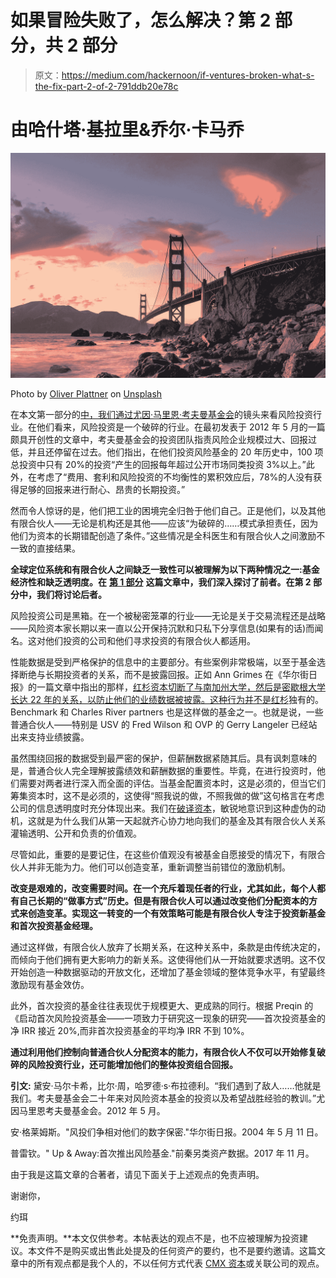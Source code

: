 # 如果冒险失败了，怎么解决？第 2 部分，共 2 部分

> 原文：<https://medium.com/hackernoon/if-ventures-broken-what-s-the-fix-part-2-of-2-791ddb20e78c>

# 由哈什塔·基拉里&乔尔·卡马乔

![](img/ab9aa019b3d5abc2944c81307dc101f5.png)

Photo by [Oliver Plattner](https://unsplash.com/@oplattner?utm_source=medium&utm_medium=referral) on [Unsplash](https://unsplash.com?utm_source=medium&utm_medium=referral)

在本文第一部分的[中，我们通过](https://hackernoon.com/if-ventures-broken-what-s-the-fix-part-1-of-2-1235b24c62e6)[尤因·马里恩·考夫曼基金会](https://www.kauffman.org/)的镜头来看风险投资行业。在他们看来，风险投资是一个破碎的行业。在最初发表于 2012 年 5 月的一篇颇具开创性的文章中，考夫曼基金会的投资团队指责风险企业规模过大、回报过低，并且还停留在过去。他们指出，在他们投资风险基金的 20 年历史中，100 项总投资中只有 20%的投资“产生的回报每年超过公开市场同类投资 3%以上。”此外，在考虑了“费用、套利和风险投资的不均衡性的累积效应后，78%的人没有获得足够的回报来进行耐心、昂贵的长期投资。”

然而令人惊讶的是，他们把工业的困境完全归咎于他们自己。正是他们，以及其他有限合伙人——无论是机构还是其他——应该“为破碎的……模式承担责任，因为他们为资本的长期错配创造了条件。”这些情况是全科医生和有限合伙人之间激励不一致的直接结果。

**全球定位系统和有限合伙人之间缺乏一致性可以被理解为以下两种情况之一:基金经济性和缺乏透明度。在** [**第 1 部分**](https://hackernoon.com/if-ventures-broken-what-s-the-fix-part-1-of-2-1235b24c62e6) **这篇文章中，我们深入探讨了前者。在第 2 部分中，我们将讨论后者。**

风险投资公司是黑箱。在一个被秘密笼罩的行业——无论是关于交易流程还是战略——风险资本家长期以来一直以公开保持沉默和只私下分享信息(如果有的话)而闻名。这对他们投资的公司和他们寻求投资的有限合伙人都适用。

性能数据是受到严格保护的信息中的主要部分。有些案例非常极端，以至于基金选择断绝与长期投资者的关系，而不是披露回报。正如 Ann Grimes 在《华尔街日报》的一篇文章中指出的那样，[红杉资本切断了与南加州大学，然后是密歇根大学长达 22 年的关系，以防止他们的业绩数据被披露。这种行为并不是](https://medium.com/u/1877e74f630c?source=post_page-----791ddb20e78c--------------------------------)[红杉](https://medium.com/u/1877e74f630c?source=post_page-----791ddb20e78c--------------------------------)独有的。Benchmark 和 Charles River partners 也是这样做的基金之一。也就是说，一些普通合伙人——特别是 USV 的 Fred Wilson 和 OVP 的 Gerry Langeler 已经站出来支持业绩披露。

虽然围绕回报的数据受到最严密的保护，但薪酬数据紧随其后。具有讽刺意味的是，普通合伙人完全理解披露绩效和薪酬数据的重要性。毕竟，在进行投资时，他们需要对两者进行深入而全面的评估。当基金配置资本时，这是必须的，但当它们筹集资本时，这不是必须的，这使得“照我说的做，不照我做的做”这句格言在考虑公司的信息透明度时充分体现出来。我们在[破译资本](http://www.decipher.capital)，敏锐地意识到这种虚伪的动机，这就是为什么我们从第一天起就齐心协力地向我们的基金及其有限合伙人关系灌输透明、公开和负责的价值观。

尽管如此，重要的是要记住，在这些价值观没有被基金自愿接受的情况下，有限合伙人并非无能为力。他们可以创造变革，重新调整当前错位的激励机制。

**改变是艰难的，改变需要时间。在一个充斥着现任者的行业，尤其如此，每个人都有自己长期的“做事方式”历史。但是有限合伙人可以通过改变他们分配资本的方式来创造变革。实现这一转变的一个有效策略可能是有限合伙人专注于投资新基金和首次投资基金经理。**

通过这样做，有限合伙人放弃了长期关系，在这种关系中，条款是由传统决定的，而倾向于他们拥有更大影响力的新关系。这使得他们从一开始就要求透明。这不仅开始创造一种数据驱动的开放文化，还增加了基金领域的整体竞争水平，有望最终激励现有基金效仿。

此外，首次投资的基金往往表现优于规模更大、更成熟的同行。根据 Preqin 的《启动首次风险投资基金——一项致力于研究这一现象的研究——首次投资基金的净 IRR 接近 20%,而非首次投资基金的平均净 IRR 不到 10%。

**通过利用他们控制向普通合伙人分配资本的能力，有限合伙人不仅可以开始修复破碎的风险投资行业，还可能增加他们的整体投资组合回报。**

**引文:**
黛安·马尔卡希，比尔·周，哈罗德·s·布拉德利。“我们遇到了敌人……他就是我们。考夫曼基金会二十年来对风险资本基金的投资以及希望战胜经验的教训。”尤因马里恩考夫曼基金会。2012 年 5 月。

安·格莱姆斯。"风投们争相对他们的数字保密."华尔街日报。2004 年 5 月 11 日。

普雷钦。" Up & Away:首次推出风险基金."前秦另类资产数据。2017 年 11 月。

由于我是这篇文章的合著者，请见下面关于上述观点的免责声明。

谢谢你，

约珥

**免责声明。**本文仅供参考。本帖表达的观点不是，也不应被理解为投资建议。本文件不是购买或出售此处提及的任何资产的要约，也不是要约邀请。这篇文章中的所有观点都是我个人的，不以任何方式代表 [CMX 资本](http://www.cmx-capital.com)或关联公司的观点。